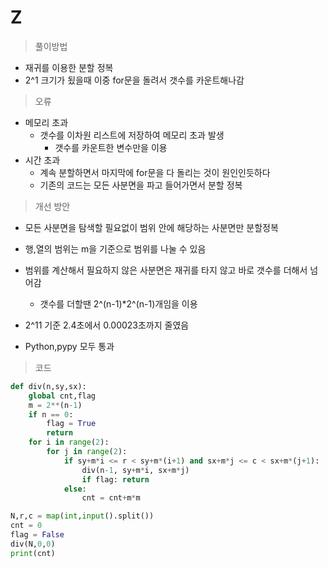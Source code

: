 # Z

> 풀이방법

- 재귀를 이용한 분할 정복
- 2^1 크기가 됬을때 이중 for문을 돌려서 갯수를 카운트해나감



> 오류

- 메모리 초과
  - 갯수를 이차원 리스트에 저장하여 메모리 초과 발생
    - 갯수를 카운트한 변수만을 이용
- 시간 초과
  - 계속 분할하면서 마지막에 for문을 다 돌리는 것이 원인인듯하다
  - 기존의 코드는 모든 사분면을 파고 들어가면서 분할 정복



> 개선 방안

- 모든 사분면을 탐색할 필요없이 범위 안에 해당하는 사분면만 분할정복

- 행,열의 범위는 m을 기준으로 범위를 나눌 수 있음
- 범위를 계산해서 필요하지 않은 사분면은 재귀를 타지 않고 바로 갯수를 더해서 넘어감
  - 갯수를 더할땐 2^(n-1)*2^(n-1)개임을 이용
- 2^11 기준 2.4초에서 0.00023초까지 줄였음
- Python,pypy 모두 통과



> 코드

```python
def div(n,sy,sx):
    global cnt,flag
    m = 2**(n-1)
    if n == 0:
        flag = True
        return
    for i in range(2):
        for j in range(2):
            if sy+m*i <= r < sy+m*(i+1) and sx+m*j <= c < sx+m*(j+1):
                div(n-1, sy+m*i, sx+m*j)
                if flag: return
            else:
                cnt = cnt+m*m

N,r,c = map(int,input().split())
cnt = 0
flag = False
div(N,0,0)
print(cnt)
```

